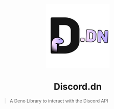 <div align="center">
  <img src="discord.dn.png" height="200" width="200">
  <h1>Discord.dn</h1>
</div>

> A Deno Library to interact with the Discord API

